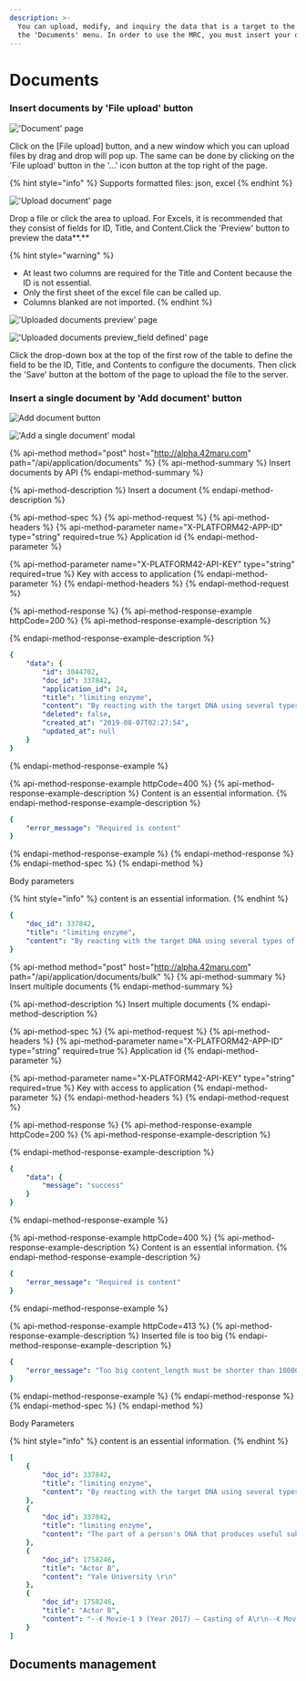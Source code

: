 ```yaml
---
description: >-
  You can upload, modify, and inquiry the data that is a target to the search at
  the 'Documents' menu. In order to use the MRC, you must insert your document.
---
```


# Documents

### Insert documents by 'File upload' button

![&apos;Document&apos; page](../.gitbook/assets/image%20%287%29.png)

Click on the \[File upload\] button, and a new window which you can upload files by drag and drop will pop up. The same can be done by clicking on the 'File upload' button in the  '…' icon button at the top right of the page.

{% hint style="info" %}
Supports formatted files: json, excel
{% endhint %}

![&apos;Upload document&apos; page](../.gitbook/assets/image%20%285%29.png)

Drop a file or click the area to upload. For Excels, it is recommended that they consist of fields for ID, Title, and Content.Click the 'Preview' button to preview the data**.**

{% hint style="warning" %}
* At least two columns are required for the Title and Content because the ID is not essential.
* Only the first sheet of the excel file can be called up.
* Columns blanked are not imported.
{% endhint %}

![&apos;Uploaded documents preview&apos; page](../.gitbook/assets/image%20%2824%29.png)

![&apos;Uploaded documents preview\_field defined&apos; page](../.gitbook/assets/image%20%2857%29.png)

Click the drop-down box at the top of the first row of the table to define the field to be the ID, Title, and Contents to configure the documents. Then click the 'Save' button at the bottom of the page to upload the file to the server.

### **Insert a single document by 'Add document' button**

![Add document button](../.gitbook/assets/image%20%2833%29.png)

![&apos;Add a single document&apos; modal](../.gitbook/assets/image%20%2849%29.png)

{% api-method method="post" host="http://alpha.42maru.com" path="/api/application/documents" %}
{% api-method-summary %}
Insert documents by API
{% endapi-method-summary %}

{% api-method-description %}
Insert a document
{% endapi-method-description %}

{% api-method-spec %}
{% api-method-request %}
{% api-method-headers %}
{% api-method-parameter name="X-PLATFORM42-APP-ID" type="string" required=true %}
Application id
{% endapi-method-parameter %}

{% api-method-parameter name="X-PLATFORM42-API-KEY" type="string" required=true %}
Key with access to application
{% endapi-method-parameter %}
{% endapi-method-headers %}
{% endapi-method-request %}

{% api-method-response %}
{% api-method-response-example httpCode=200 %}
{% api-method-response-example-description %}

{% endapi-method-response-example-description %}

```yaml
{
    "data": {
        "id": 3044702,
        "doc_id": 337842,
        "application_id": 24,
        "title": "limiting enzyme",
        "content": "By reacting with the target DNA using several types of restriction enzymes, each of which recognizes a particular sequence of bases and cuts the DNA, indicating where the specific restriction enzyme action is relatively located. Using this, we draw up a genetic map..",
        "deleted": false,
        "created_at": "2019-08-07T02:27:54",
        "updated_at": null
    }
}
```
{% endapi-method-response-example %}

{% api-method-response-example httpCode=400 %}
{% api-method-response-example-description %}
Content is an essential information.
{% endapi-method-response-example-description %}

```yaml
{
    "error_message": "Required is content"
}
```
{% endapi-method-response-example %}
{% endapi-method-response %}
{% endapi-method-spec %}
{% endapi-method %}

Body parameters

{% hint style="info" %}
content is an essential information.
{% endhint %}

```yaml
{
    "doc_id": 337842,
    "title": "limiting enzyme",
    "content": "By reacting with the target DNA using several types of restriction enzymes, each of which recognizes a particular sequence of bases and cuts the DNA, indicating where the specific restriction enzyme action is relatively located. Using this, we draw up a genetic map."
}
```

{% api-method method="post" host="http://alpha.42maru.com" path="/api/application/documents/bulk" %}
{% api-method-summary %}
Insert multiple documents
{% endapi-method-summary %}

{% api-method-description %}
Insert multiple documents
{% endapi-method-description %}

{% api-method-spec %}
{% api-method-request %}
{% api-method-headers %}
{% api-method-parameter name="X-PLATFORM42-APP-ID" type="string" required=true %}
Application id
{% endapi-method-parameter %}

{% api-method-parameter name="X-PLATFORM42-API-KEY" type="string" required=true %}
Key with access to application
{% endapi-method-parameter %}
{% endapi-method-headers %}
{% endapi-method-request %}

{% api-method-response %}
{% api-method-response-example httpCode=200 %}
{% api-method-response-example-description %}

{% endapi-method-response-example-description %}

```yaml
{
    "data": {
        "message": "success"
    }
}
```
{% endapi-method-response-example %}

{% api-method-response-example httpCode=400 %}
{% api-method-response-example-description %}
Content is an essential information.
{% endapi-method-response-example-description %}

```yaml
{
    "error_message": "Required is content"
}
```
{% endapi-method-response-example %}

{% api-method-response-example httpCode=413 %}
{% api-method-response-example-description %}
Inserted file is too big
{% endapi-method-response-example-description %}

```yaml
{
    "error_message": "Too big content_length must be shorter than 10000000"
}
```
{% endapi-method-response-example %}
{% endapi-method-response %}
{% endapi-method-spec %}
{% endapi-method %}

Body Parameters

{% hint style="info" %}
content is an essential information.
{% endhint %}

```yaml
[
    {
        "doc_id": 337842,
        "title": "limiting enzyme",
        "content": "By reacting with the target DNA using several types of restriction enzymes, each of which recognizes a particular sequence of bases and cuts the DNA, indicating where the specific restriction enzyme action is relatively located. Using this, we draw up a genetic map."
    },
    {
        "doc_id": 337842,
        "title": "limiting enzyme",
        "content": "The part of a person's DNA that produces useful substances is cut with a restriction enzyme and then connected the piece to the plasmid DNA of E. coli. Insert modified plasmid into E. coli, producing a large quantity of useful material in a short time."
    },
    {
        "doc_id": 1758246,
        "title": "Actor B",
        "content": "Yale University \r\n"
    },
    {
        "doc_id": 1758246,
        "title": "Actor B",
        "content": "--《 Movie-1 》 (Year 2017) – Casting of A\r\n--《 Movie-2》 (Year 2016) – Casting of B\r\n--《 Movie-3 》 (Year 2016) - Casting of C \r\n"
    }
]
```

## Documents management



